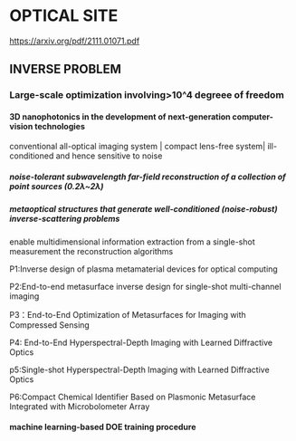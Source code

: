 # OPTICAL SITE
https://arxiv.org/pdf/2111.01071.pdf
## INVERSE PROBLEM
### Large-scale optimization involving>10^4 degreee of freedom

#### 3D nanophotonics in the development of next-generation computer-vision technologies
conventional  all-optical imaging system |
compact lens-free system| ill-conditioned and hence sensitive to noise

##### noise-tolerant subwavelength far-field reconstruction of a collection of point sources (0.2λ~2λ) 
##### metaoptical structures that generate well-conditioned (noise-robust) inverse-scattering problems
enable multidimensional information extraction from a single-shot measurement
the reconstruction algorithms



P1:Inverse design of plasma metamaterial devices for optical computing

P2:End-to-end metasurface inverse design for single-shot multi-channel imaging

P3：End-to-End Optimization of Metasurfaces for Imaging with Compressed Sensing

P4: End-to-End Hyperspectral-Depth Imaging with Learned Diffractive Optics

p5:Single-shot Hyperspectral-Depth Imaging with Learned Diffractive Optics

P6:Compact Chemical Identifier Based on Plasmonic Metasurface Integrated with Microbolometer Array

#### machine learning-based DOE training procedure
